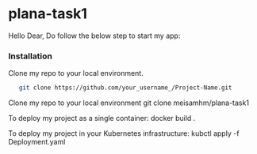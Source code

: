# plana-task1

Hello Dear,
Do follow the below step to start my app:

### Installation

Clone my repo to your local environment.
```sh
   git clone https://github.com/your_username_/Project-Name.git
   ```
   
Clone my repo to your local environment
    git clone meisamhm/plana-task1

To deploy my project as a single container:
    docker build .

To deploy my project in your Kubernetes infrastructure:
    kubctl apply -f Deployment.yaml
